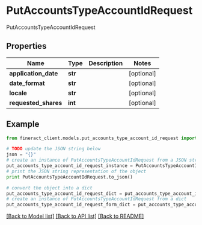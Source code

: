 # PutAccountsTypeAccountIdRequest

PutAccountsTypeAccountIdRequest

## Properties

Name | Type | Description | Notes
------------ | ------------- | ------------- | -------------
**application_date** | **str** |  | [optional] 
**date_format** | **str** |  | [optional] 
**locale** | **str** |  | [optional] 
**requested_shares** | **int** |  | [optional] 

## Example

```python
from fineract_client.models.put_accounts_type_account_id_request import PutAccountsTypeAccountIdRequest

# TODO update the JSON string below
json = "{}"
# create an instance of PutAccountsTypeAccountIdRequest from a JSON string
put_accounts_type_account_id_request_instance = PutAccountsTypeAccountIdRequest.from_json(json)
# print the JSON string representation of the object
print PutAccountsTypeAccountIdRequest.to_json()

# convert the object into a dict
put_accounts_type_account_id_request_dict = put_accounts_type_account_id_request_instance.to_dict()
# create an instance of PutAccountsTypeAccountIdRequest from a dict
put_accounts_type_account_id_request_form_dict = put_accounts_type_account_id_request.from_dict(put_accounts_type_account_id_request_dict)
```
[[Back to Model list]](../README.md#documentation-for-models) [[Back to API list]](../README.md#documentation-for-api-endpoints) [[Back to README]](../README.md)


